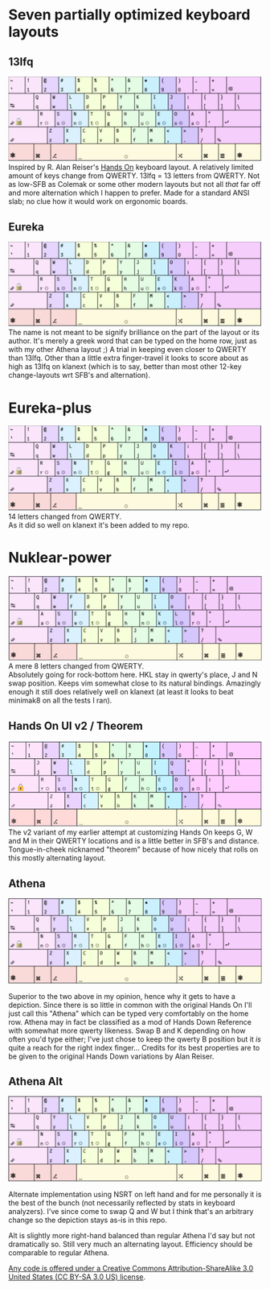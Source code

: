 # Seven partially optimized keyboard layouts

## 13lfq

![](https://github.com/ijzerbroot/handsonui/blob/main/13lfq.png)
Inspired by R. Alan Reiser's [Hands On](https://sites.google.com/alanreiser.com/handsdown/home/more-variations#h.6pnxfc5vsy65) keyboard layout.
A relatively limited amount of keys change from QWERTY.
13lfq = 13 letters from QWERTY.
Not as low-SFB as Colemak or some other modern layouts but not all _that_ far off and more alternation which I happen to prefer. Made for a standard ANSI slab; no clue how it would work on ergonomic boards. 

## Eureka

![](https://github.com/ijzerbroot/handsonui/blob/main/eureka.png)
The name is not meant to be signify brilliance on the part of the layout or its author. It's merely a greek word that can be typed on the home row, just as with my other Athena layout ;)
A trial in keeping even closer to QWERTY than 13lfq.
Other than a little extra finger-travel it looks to score about as high as 13lfq on klanext (which is to say, better than most other 12-key change-layouts wrt SFB's and alternation).

# Eureka-plus

![](https://github.com/ijzerbroot/handsonui/blob/main/eureka-plus.png)
14 letters changed from QWERTY.  
As it did so well on klanext it's been added to my repo.

# Nuklear-power

![](https://github.com/ijzerbroot/handsonui/blob/main/nuklear-power.png)
A mere 8 letters changed from QWERTY.  
Absolutely going for rock-bottom here. HKL stay in qwerty's place, J and N swap position.
Keeps vim somewhat close to its natural bindings.
Amazingly enough it still does relatively well on klanext (at least it looks to beat minimak8 on all the tests I ran). 


## Hands On UI v2 / Theorem

![](https://github.com/ijzerbroot/handsonui/blob/main/handson-ui-v2.png)
The v2 variant of my earlier attempt at customizing Hands On keeps G, W and M in their QWERTY locations and is a little better in SFB's and distance.
Tongue-in-cheek nicknamed "theorem" because of how nicely that rolls on this mostly alternating layout.

## Athena

![](https://github.com/ijzerbroot/handsonui/blob/main/athena.png)

Superior to the two above in my opinion, hence why it gets to have a depiction.
Since there is so little in common with the original Hands On I'll just call this "Athena" which can be typed very comfortably on the home row.
Athena may in fact be classified as a mod of Hands Down Reference with somewhat more qwerty likeness. Swap B and K depending on how often you'd type either; I've just chose to keep the qwerty B position but it _is_ quite a reach for the right index finger...
Credits for its best properties are to be given to the original Hands Down variations by Alan Reiser.

## Athena Alt

![](https://github.com/ijzerbroot/handsonui/blob/main/athena-alt.png)

Alternate implementation using NSRT on left hand and for me personally it is the best of the bunch (not necessarily reflected by stats in keyboard analyzers).
I've since come to swap Q and W but I think that's an arbitrary change so the depiction stays as-is in this repo.

Alt is slightly more right-hand balanced than regular Athena I'd say but not dramatically so. Still very much an alternating layout.
Efficiency should be comparable to regular Athena.

[Any code is offered under a Creative Commons Attribution-ShareAlike 3.0 United States (CC BY-SA 3.0 US) license](https://creativecommons.org/licenses/by-sa/3.0/us/).
